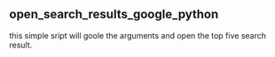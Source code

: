 ## open_search_results_google_python

this simple sript will goole the arguments and open the top five search result.
